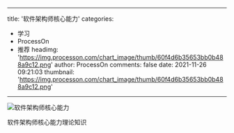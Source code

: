 
---
title: '软件架构师核心能力'
categories: 
 - 学习
 - ProcessOn
 - 推荐
headimg: 'https://img.processon.com/chart_image/thumb/60f4d6b35653bb0b488a9c12.png'
author: ProcessOn
comments: false
date: 2021-11-26 09:21:03
thumbnail: 'https://img.processon.com/chart_image/thumb/60f4d6b35653bb0b488a9c12.png'
---

<div>   
<img class="thumb" alt="软件架构师核心能力" src="https://img.processon.com/chart_image/thumb/60f4d6b35653bb0b488a9c12.png" referrerpolicy="no-referrer">
<p>软件架构师核心能力理论知识</p>  
</div>
            